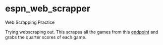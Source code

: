 # espn_web_scrapper
Web Scrapping Practice


Trying webscraping out. This scrapes all the games from this <a href="https://www.espn.com/nba/team/schedule/_/name/tor/seasontype/2">endpoint</a> and grabs the quarter scores of each game. 
